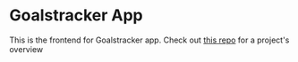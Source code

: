 # Goalstracker App

This is the frontend for Goalstracker app. Check out [this repo](https://github.com/andrelopesmds/goalstrackerproject) for a project's overview
